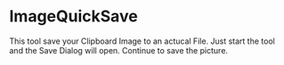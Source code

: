 # ImageQuickSave

This tool save your Clipboard Image to an actucal File.
Just start the tool and the Save Dialog will open. Continue to save the picture.
